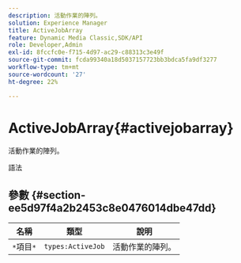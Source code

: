 ```yaml
---
description: 活動作業的陣列。
solution: Experience Manager
title: ActiveJobArray
feature: Dynamic Media Classic,SDK/API
role: Developer,Admin
exl-id: 8fccfc0e-f715-4d97-ac29-c88313c3e49f
source-git-commit: fcda99340a18d5037157723bb3bdca5fa9df3277
workflow-type: tm+mt
source-wordcount: '27'
ht-degree: 22%

---
```


# ActiveJobArray{#activejobarray}

活動作業的陣列。

語法

## 參數 {#section-ee5d97f4a2b2453c8e0476014dbe47dd}

| 名稱 | 類型 | 說明 |
|---|---|---|
| `*`項目`*` | `types:ActiveJob` | 活動作業的陣列。 |
